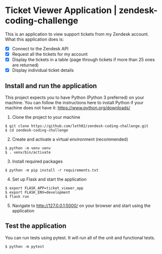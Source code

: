 # Ticket Viewer Application | zendesk-coding-challenge
This is an application to view support tickets from my Zendesk account. What this application does is:
- [x] Connect to the Zendesk API
- [x] Request all the tickets for my account
- [x] Display the tickets in a table (page through tickets if more than 25 ones are returned)
- [x] Display individual ticket details

## Install and run the application
This project expects you to have Python (Python 3 preferred) on your machine. You can follow the instructions here to install Python if your machine does not have it: https://www.python.org/downloads/
1) Clone the project to your machine
```
$ git clone https://github.com/leth02/zendesk-coding-challenge.git
$ cd zendesk-coding-challenge
```
2) Create and activate a virtual environment (recommended)
```
$ python -m venv venv
$ . venv/bin/activate
```

3) Install required packages
```
$ python -m pip install -r requirements.txt
```

4) Set up Flask and start the application
```
$ export FLASK_APP=ticket_viewer_app
$ export FLASK_ENV=development
$ flask run
```

5) Navigate to http://127.0.0.1:5000/ on your browser and start using the application

## Test the application
You can run tests using pytest. It will run all of the unit and functional tests.
```
$ python -m pytest
```

